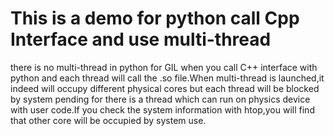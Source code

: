 # This is a demo for python call Cpp Interface and use multi-thread
there is no multi-thread in python for GIL when you call C++ interface with python and each thread will call the .so file.When multi-thread is launched,it indeed will occupy different physical cores but each thread will be blocked by system pending for there is a thread which can run on physics device with user code.If you check the system information with htop,you will find that other core will be occupied by system use.